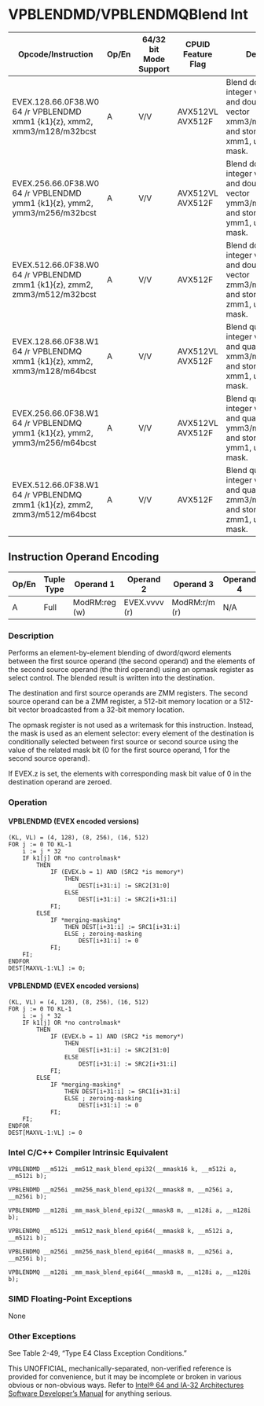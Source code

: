 # VPBLENDMD/VPBLENDMQ**Blend Int**

| Opcode/Instruction                                                        | Op/En | 64/32 bit Mode Support | CPUID Feature Flag | Description                                                                                                                    |
| ------------------------------------------------------------------------- | ----- | ---------------------- | ------------------ | ------------------------------------------------------------------------------------------------------------------------------ |
| EVEX.128.66.0F38.W0 64 /r VPBLENDMD xmm1 {k1}{z}, xmm2, xmm3/m128/m32bcst | A     | V/V                    | AVX512VL AVX512F   | Blend doubleword integer vector xmm2 and doubleword vector xmm3/m128/m32bcst and store the result in xmm1, under control mask. |
| EVEX.256.66.0F38.W0 64 /r VPBLENDMD ymm1 {k1}{z}, ymm2, ymm3/m256/m32bcst | A     | V/V                    | AVX512VL AVX512F   | Blend doubleword integer vector ymm2 and doubleword vector ymm3/m256/m32bcst and store the result in ymm1, under control mask. |
| EVEX.512.66.0F38.W0 64 /r VPBLENDMD zmm1 {k1}{z}, zmm2, zmm3/m512/m32bcst | A     | V/V                    | AVX512F            | Blend doubleword integer vector zmm2 and doubleword vector zmm3/m512/m32bcst and store the result in zmm1, under control mask. |
| EVEX.128.66.0F38.W1 64 /r VPBLENDMQ xmm1 {k1}{z}, xmm2, xmm3/m128/m64bcst | A     | V/V                    | AVX512VL AVX512F   | Blend quadword integer vector xmm2 and quadword vector xmm3/m128/m64bcst and store the result in xmm1, under control mask.     |
| EVEX.256.66.0F38.W1 64 /r VPBLENDMQ ymm1 {k1}{z}, ymm2, ymm3/m256/m64bcst | A     | V/V                    | AVX512VL AVX512F   | Blend quadword integer vector ymm2 and quadword vector ymm3/m256/m64bcst and store the result in ymm1, under control mask.     |
| EVEX.512.66.0F38.W1 64 /r VPBLENDMQ zmm1 {k1}{z}, zmm2, zmm3/m512/m64bcst | A     | V/V                    | AVX512F            | Blend quadword integer vector zmm2 and quadword vector zmm3/m512/m64bcst and store the result in zmm1, under control mask.     |

## Instruction Operand Encoding

| Op/En | Tuple Type | Operand 1     | Operand 2     | Operand 3     | Operand 4 |
| ----- | ---------- | ------------- | ------------- | ------------- | --------- |
| A     | Full       | ModRM:reg (w) | EVEX.vvvv (r) | ModRM:r/m (r) | N/A       |

### Description

Performs an element-by-element blending of dword/qword elements between the first source operand (the second operand) and the elements of the second source operand (the third operand) using an opmask register as select control. The blended result is written into the destination.

The destination and first source operands are ZMM registers. The second source operand can be a ZMM register, a 512-bit memory location or a 512-bit vector broadcasted from a 32-bit memory location.

The opmask register is not used as a writemask for this instruction. Instead, the mask is used as an element selector: every element of the destination is conditionally selected between first source or second source using the value of the related mask bit (0 for the first source operand, 1 for the second source operand).

If EVEX.z is set, the elements with corresponding mask bit value of 0 in the destination operand are zeroed.

### Operation

#### VPBLENDMD (EVEX encoded versions)

```
(KL, VL) = (4, 128), (8, 256), (16, 512)
FOR j := 0 TO KL-1
    i := j * 32
    IF k1[j] OR *no controlmask*
        THEN
            IF (EVEX.b = 1) AND (SRC2 *is memory*)
                THEN
                    DEST[i+31:i] := SRC2[31:0]
                ELSE
                    DEST[i+31:i] := SRC2[i+31:i]
            FI;
        ELSE
            IF *merging-masking*
                THEN DEST[i+31:i] := SRC1[i+31:i]
                ELSE ; zeroing-masking
                    DEST[i+31:i] := 0
            FI;
    FI;
ENDFOR
DEST[MAXVL-1:VL] := 0;

```

#### VPBLENDMD (EVEX encoded versions)

```
(KL, VL) = (4, 128), (8, 256), (16, 512)
FOR j := 0 TO KL-1
    i := j * 32
    IF k1[j] OR *no controlmask*
        THEN
            IF (EVEX.b = 1) AND (SRC2 *is memory*)
                THEN
                    DEST[i+31:i] := SRC2[31:0]
                ELSE
                    DEST[i+31:i] := SRC2[i+31:i]
            FI;
        ELSE
            IF *merging-masking*
                THEN DEST[i+31:i] := SRC1[i+31:i]
                ELSE ; zeroing-masking
                    DEST[i+31:i] := 0
            FI;
    FI;
ENDFOR
DEST[MAXVL-1:VL] := 0

```

### Intel C/C++ Compiler Intrinsic Equivalent

```
VPBLENDMD __m512i _mm512_mask_blend_epi32(__mmask16 k, __m512i a, __m512i b);

```

```
VPBLENDMD __m256i _mm256_mask_blend_epi32(__mmask8 m, __m256i a, __m256i b);

```

```
VPBLENDMD __m128i _mm_mask_blend_epi32(__mmask8 m, __m128i a, __m128i b);

```

```
VPBLENDMQ __m512i _mm512_mask_blend_epi64(__mmask8 k, __m512i a, __m512i b);

```

```
VPBLENDMQ __m256i _mm256_mask_blend_epi64(__mmask8 m, __m256i a, __m256i b);

```

```
VPBLENDMQ __m128i _mm_mask_blend_epi64(__mmask8 m, __m128i a, __m128i b);

```

### SIMD Floating-Point Exceptions

None

### Other Exceptions

See Table 2-49, “Type E4 Class Exception Conditions.”

This UNOFFICIAL, mechanically-separated, non-verified reference is provided for convenience, but it may be
incomplete or broken in various obvious or non-obvious
ways. Refer to [Intel® 64 and IA-32 Architectures Software Developer’s Manual](https://software.intel.com/en-us/download/intel-64-and-ia-32-architectures-sdm-combined-volumes-1-2a-2b-2c-2d-3a-3b-3c-3d-and-4) for anything serious.
